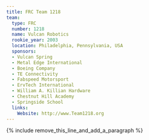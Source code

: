 ```yaml
---
title: FRC Team 1218
team:
  type: FRC
  number: 1218
  name: Vulcan Robotics
  rookie_year: 2003
  location: Philadelphia, Pennsylvania, USA
  sponsors:
  - Vulcan Spring
  - Metal Edge International
  - Boeing Company
  - TE Connectivity
  - Fabspeed Motorsport
  - ErvTech International
  - William A. Killian Hardware
  - Chestnut Hill Academy
  - Springside School
  links:
    Website: http://www.Team1218.org
---
```


{% include remove_this_line_and_add_a_paragraph %}